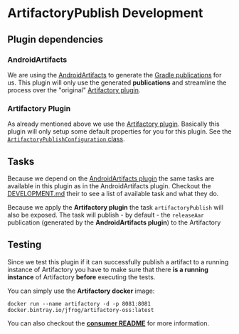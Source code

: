 # ArtifactoryPublish Development

## Plugin dependencies
### AndroidArtifacts
We are using the [AndroidArtifacts](https://github.com/StefMa/AndroidArtifacts/) to generate the [Gradle publications](https://docs.gradle.org/current/userguide/publishing_maven.html)
for us. This plugin will only use the generated **publications** and streamline the process over the "original" [Artifactory plugin](https://www.jfrog.com/confluence/display/RTF/Gradle+Artifactory+Plugin).

### Artifactory Plugin
As already mentioned above we use the [Artifactory plugin](https://www.jfrog.com/confluence/display/RTF/Gradle+Artifactory+Plugin).
Basically this plugin will only setup some default properties for you for this plugin. See the [`ArtifactoryPublishConfiguration` class](https://github.com/StefMa/ArtifactoryPublish/blob/1341ccdc82d1034151aab68ccefb7568e0bbb471/src/main/groovy/guru/stefma/artifactorypublish/ArtifactoryPublishConfiguration.groovy).

## Tasks
Because we depend on the [AndroidArtifacts plugin](https://github.com/StefMa/AndroidArtifacts/) the same tasks are available in this plugin
as in the AndroidArtifacts plugin. Checkout the [DEVELOPMENT.md](https://github.com/StefMa/AndroidArtifacts/blob/e90023b015f40ea0f268bd44df9280cacd7ca481/DEVELOPMENT.md) their 
to see a list of available task and what they do.

Because we apply the **Artifactory plugin** the task `artifactoryPublish` will also be exposed.
The task will publish - by default - the `releaseAar` publication (generated by the **AndroidArtifacts plugin**) to the 
Artifactory

## Testing
Since we test this plugin if it can successfully publish a artifact to a running instance of Artifactory you have to make sure
that there **is a running instance** of Artifactory **before** executing the tests.

You can simply use the **Artifactory docker** image:
```
docker run --name artifactory -d -p 8081:8081 docker.bintray.io/jfrog/artifactory-oss:latest
```
You can also checkout the [**consumer README**](subprojects/consumer/README.md) for more information.

